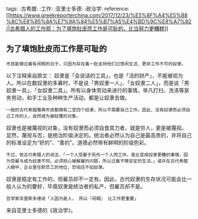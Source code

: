 tags: :古希腊: :工作: :亚里士多德: :政治学:
reference: [[https://www.greekreporterchina.com/2017/12/23/%E5%8F%A4%E5%B8%8C%E8%85%8A%E7%9A%84%E5%B7%A5%E4%BD%9C%E8%A7%82/|古希腊人的工作观：为了填饱肚皮而工作是可耻的，比当努力更糟糕]]

## 为了填饱肚皮而工作是可耻的

    市民能够过着有闲暇的日子，只因为存在着一批支持他们过悠闲生活、更非工作不可的奴隶。

以下注释来自原文：
奴隶是「会说话的工具」，也是「活的财产」，不能被视为人。所以在数奴隶的多寡时，不是说「男奴隶一人」、「女奴隶二人」，而是说「男奴隶一具」、「女奴隶二具」。所有以身体劳动来进行的事情，举凡打扫、洗涤等家务劳动，和手工业及种种生产活动，都是让奴隶去做。

    一般的古代希腊雅典市民都拥有二至四个奴隶，所以不需要自己工作。因此，没有奴隶而必须自己工作的人，自然成为被轻蔑的对象。

奴隶也是被蔑视的对象，没有奴隶而必须自食其力者，就是穷人，更是被蔑视。
显然，蔑视与否，是统治阶级决定的。统治者必然认为自己是最高贵的，并将自己的标准设定为“好的”、“善的”。道德必然带有鲜明的阶级色彩。

    不过，依古代希腊人的说法，「一个人受雇于另外一个人而工作，是比变成奴隶更糟的事情。因为受雇与成为奴隶不同，必须担心被解雇的问题，所以过着不够安定的生活。」或许在古代希腊人眼中，企业里任职员工的地位，恐怕还不如奴隶。

奴隶是稳定有工作的，但雇员却不一定有。因此，古代奴隶的生存状况可能会比一般人认为的要好，毕竟奴隶是统治者的私产，但雇员却不是。

    哲学家亚里斯多德说「人因为是人， 所以『闲暇』 比工作更重要」

来自亚里士多德的《政治学》。

